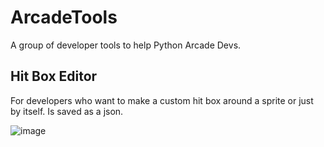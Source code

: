 # ArcadeTools
A group of developer tools to help Python Arcade Devs.

## Hit Box Editor
For developers who want to make a custom hit box around a sprite or just by itself. Is saved as a json. 

![image](https://user-images.githubusercontent.com/86714785/218592968-696c5a33-ce3a-4c39-8d17-7cdc61713a9e.png)

